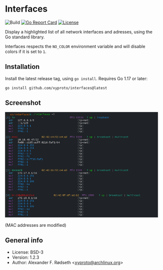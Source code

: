 # Interfaces

![Build](https://github.com/xyproto/interfaces/workflows/Build/badge.svg) [![Go Report Card](https://goreportcard.com/badge/github.com/xyproto/interfaces)](https://goreportcard.com/report/github.com/xyproto/interfaces) [![License](https://img.shields.io/badge/license-BSD-green.svg?style=flat)](https://raw.githubusercontent.com/xyproto/interfaces/main/LICENSE)

Display a highlighted list of all network interfaces and adresses, using the Go standard library.

Interfaces respects the `NO_COLOR` environment variable and will disable colors if it is set to `1`.

## Installation

Install the latest release tag, using `go install`. Requires Go 1.17 or later:

    go install github.com/xyproto/interfaces@latest

## Screenshot

![screenshot](img/screenshot.png)

(MAC addresses are modified)

## General info

* License: BSD-3
* Version: 1.2.3
* Author: Alexander F. Rødseth &lt;xyproto@archlinux.org&gt;
